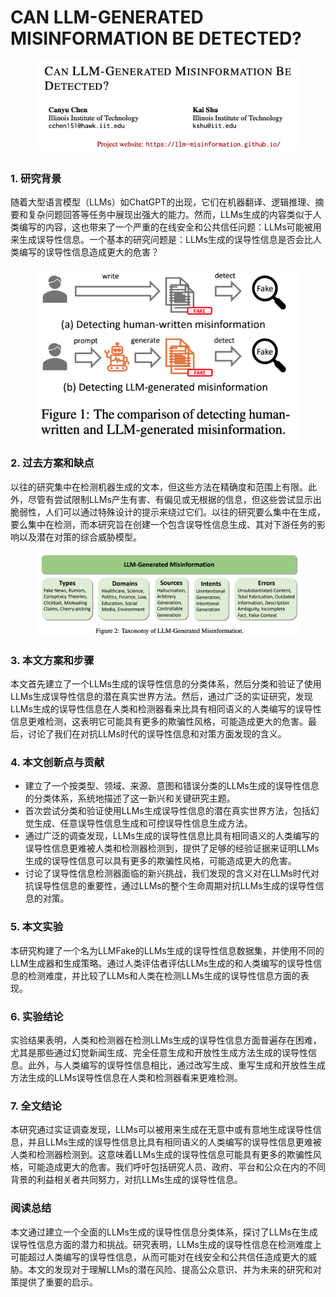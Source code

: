 # CAN LLM-GENERATED MISINFORMATION BE DETECTED?

<figure><img src="../.gitbook/assets/image (13) (1) (1) (1) (1).png" alt=""><figcaption></figcaption></figure>

##

### 1. 研究背景

随着大型语言模型（LLMs）如ChatGPT的出现，它们在机器翻译、逻辑推理、摘要和复杂问题回答等任务中展现出强大的能力。然而，LLMs生成的内容类似于人类编写的内容，这也带来了一个严重的在线安全和公共信任问题：LLMs可能被用来生成误导性信息。一个基本的研究问题是：LLMs生成的误导性信息是否会比人类编写的误导性信息造成更大的危害？

<figure><img src="../.gitbook/assets/image (14) (1) (1) (1) (1).png" alt=""><figcaption></figcaption></figure>

### 2. 过去方案和缺点

以往的研究集中在检测机器生成的文本，但这些方法在精确度和范围上有限。此外，尽管有尝试限制LLMs产生有害、有偏见或无根据的信息，但这些尝试显示出脆弱性，人们可以通过特殊设计的提示来绕过它们。以往的研究要么集中在生成，要么集中在检测，而本研究旨在创建一个包含误导性信息生成、其对下游任务的影响以及潜在对策的综合威胁模型。

<figure><img src="../.gitbook/assets/image (15) (1) (1) (1).png" alt=""><figcaption></figcaption></figure>

### 3. 本文方案和步骤

本文首先建立了一个LLMs生成的误导性信息的分类体系，然后分类和验证了使用LLMs生成误导性信息的潜在真实世界方法。然后，通过广泛的实证研究，发现LLMs生成的误导性信息在人类和检测器看来比具有相同语义的人类编写的误导性信息更难检测，这表明它可能具有更多的欺骗性风格，可能造成更大的危害。最后，讨论了我们在对抗LLMs时代的误导性信息和对策方面发现的含义。

### 4. 本文创新点与贡献

* 建立了一个按类型、领域、来源、意图和错误分类的LLMs生成的误导性信息的分类体系，系统地描述了这一新兴和关键研究主题。
* 首次尝试分类和验证使用LLMs生成误导性信息的潜在真实世界方法，包括幻觉生成、任意误导性信息生成和可控误导性信息生成方法。
* 通过广泛的调查发现，LLMs生成的误导性信息比具有相同语义的人类编写的误导性信息更难被人类和检测器检测到，提供了足够的经验证据来证明LLMs生成的误导性信息可以具有更多的欺骗性风格，可能造成更大的危害。
* 讨论了误导性信息检测器面临的新兴挑战，我们发现的含义对在LLMs时代对抗误导性信息的重要性，通过LLMs的整个生命周期对抗LLMs生成的误导性信息的对策。

### 5. 本文实验

本研究构建了一个名为LLMFake的LLMs生成的误导性信息数据集，并使用不同的LLM生成器和生成策略。通过人类评估者评估LLMs生成的和人类编写的误导性信息的检测难度，并比较了LLMs和人类在检测LLMs生成的误导性信息方面的表现。

### 6. 实验结论

实验结果表明，人类和检测器在检测LLMs生成的误导性信息方面普遍存在困难，尤其是那些通过幻觉新闻生成、完全任意生成和开放性生成方法生成的误导性信息。此外，与人类编写的误导性信息相比，通过改写生成、重写生成和开放性生成方法生成的LLMs误导性信息在人类和检测器看来更难检测。

### 7. 全文结论

本研究通过实证调查发现，LLMs可以被用来生成在无意中或有意地生成误导性信息，并且LLMs生成的误导性信息比具有相同语义的人类编写的误导性信息更难被人类和检测器检测到。这意味着LLMs生成的误导性信息可能具有更多的欺骗性风格，可能造成更大的危害。我们呼吁包括研究人员、政府、平台和公众在内的不同背景的利益相关者共同努力，对抗LLMs生成的误导性信息。

### 阅读总结

本文通过建立一个全面的LLMs生成的误导性信息分类体系，探讨了LLMs在生成误导性信息方面的潜力和挑战。研究表明，LLMs生成的误导性信息在检测难度上可能超过人类编写的误导性信息，从而可能对在线安全和公共信任造成更大的威胁。本文的发现对于理解LLMs的潜在风险、提高公众意识、并为未来的研究和对策提供了重要的启示。
